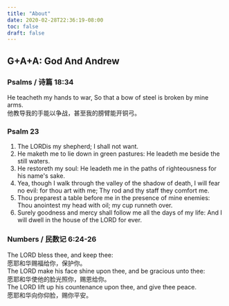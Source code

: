 ```yaml
---
title: "About"
date: 2020-02-28T22:36:19-08:00
toc: false
draft: false
---
```


## G+A+A: God And Andrew

### Psalms / 诗篇 18:34
He teacheth my hands to war, So that a bow of steel is broken by mine arms.  
他教导我的手能以争战，甚至我的膀臂能开铜弓。

### Psalm 23
1. The LORDis my shepherd; I shall not want.
2. He maketh me to lie down in green pastures: He leadeth me beside the still waters.
3. He restoreth my soul: He leadeth me in the paths of righteousness for his name's sake.
4. Yea, though I walk through the valley of the shadow of death, I will fear no evil: for thou art with me; Thy rod and thy staff they comfort me.
5. Thou preparest a table before me in the presence of mine enemies: Thou anointest my head with oil; my cup runneth over.
6. Surely goodness and mercy shall follow me all the days of my life: And I will dwell in the house of the LORD for ever.

### Numbers / 民数记 6:24-26
The LORD bless thee, and keep thee:  
愿耶和华赐福给你，保护你。  
The LORD make his face shine upon thee, and be gracious unto thee:  
愿耶和华使他的脸光照你，赐恩给你。  
The LORD lift up his countenance upon thee, and give thee peace.  
愿耶和华向你仰脸，赐你平安。  
